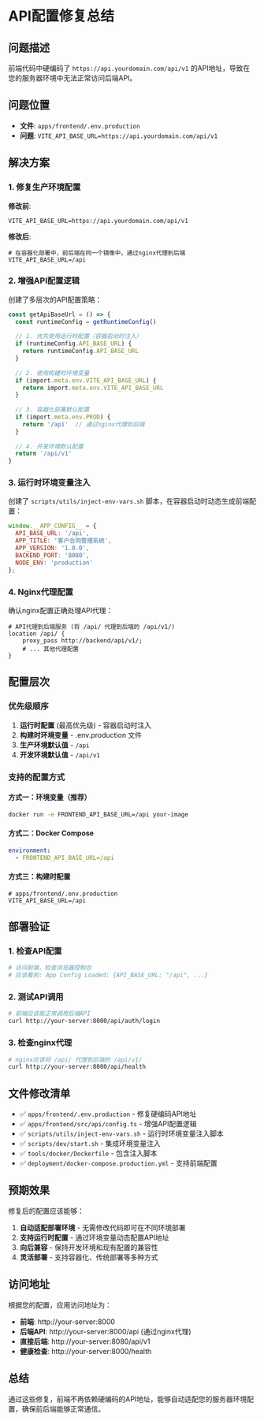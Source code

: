 # API配置修复总结

## 问题描述

前端代码中硬编码了 `https://api.yourdomain.com/api/v1` 的API地址，导致在您的服务器环境中无法正常访问后端API。

## 问题位置

- **文件**: `apps/frontend/.env.production`
- **问题**: `VITE_API_BASE_URL=https://api.yourdomain.com/api/v1`

## 解决方案

### 1. 修复生产环境配置

**修改前**:
```env
VITE_API_BASE_URL=https://api.yourdomain.com/api/v1
```

**修改后**:
```env
# 在容器化部署中，前后端在同一个镜像中，通过nginx代理到后端
VITE_API_BASE_URL=/api
```

### 2. 增强API配置逻辑

创建了多层次的API配置策略：

```typescript
const getApiBaseUrl = () => {
  const runtimeConfig = getRuntimeConfig()
  
  // 1. 优先使用运行时配置（容器启动时注入）
  if (runtimeConfig.API_BASE_URL) {
    return runtimeConfig.API_BASE_URL
  }
  
  // 2. 使用构建时环境变量
  if (import.meta.env.VITE_API_BASE_URL) {
    return import.meta.env.VITE_API_BASE_URL
  }
  
  // 3. 容器化部署默认配置
  if (import.meta.env.PROD) {
    return '/api'  // 通过nginx代理到后端
  }
  
  // 4. 开发环境默认配置
  return '/api/v1'
}
```

### 3. 运行时环境变量注入

创建了 `scripts/utils/inject-env-vars.sh` 脚本，在容器启动时动态生成前端配置：

```javascript
window.__APP_CONFIG__ = {
  API_BASE_URL: '/api',
  APP_TITLE: '客户合同管理系统',
  APP_VERSION: '1.0.0',
  BACKEND_PORT: '8080',
  NODE_ENV: 'production'
};
```

### 4. Nginx代理配置

确认nginx配置正确处理API代理：

```nginx
# API代理到后端服务 (将 /api/ 代理到后端的 /api/v1/)
location /api/ {
    proxy_pass http://backend/api/v1/;
    # ... 其他代理配置
}
```

## 配置层次

### 优先级顺序
1. **运行时配置** (最高优先级) - 容器启动时注入
2. **构建时环境变量** - .env.production 文件
3. **生产环境默认值** - `/api`
4. **开发环境默认值** - `/api/v1`

### 支持的配置方式

#### 方式一：环境变量（推荐）
```bash
docker run -e FRONTEND_API_BASE_URL=/api your-image
```

#### 方式二：Docker Compose
```yaml
environment:
  - FRONTEND_API_BASE_URL=/api
```

#### 方式三：构建时配置
```env
# apps/frontend/.env.production
VITE_API_BASE_URL=/api
```

## 部署验证

### 1. 检查API配置
```bash
# 访问前端，检查浏览器控制台
# 应该看到: App Config Loaded: {API_BASE_URL: "/api", ...}
```

### 2. 测试API调用
```bash
# 前端应该能正常调用后端API
curl http://your-server:8000/api/auth/login
```

### 3. 检查nginx代理
```bash
# nginx应该将 /api/ 代理到后端的 /api/v1/
curl http://your-server:8000/api/health
```

## 文件修改清单

- ✅ `apps/frontend/.env.production` - 修复硬编码API地址
- ✅ `apps/frontend/src/api/config.ts` - 增强API配置逻辑
- ✅ `scripts/utils/inject-env-vars.sh` - 运行时环境变量注入脚本
- ✅ `scripts/dev/start.sh` - 集成环境变量注入
- ✅ `tools/docker/Dockerfile` - 包含注入脚本
- ✅ `deployment/docker-compose.production.yml` - 支持前端配置

## 预期效果

修复后的配置应该能够：

1. **自动适配部署环境** - 无需修改代码即可在不同环境部署
2. **支持运行时配置** - 通过环境变量动态配置API地址
3. **向后兼容** - 保持开发环境和现有配置的兼容性
4. **灵活部署** - 支持容器化、传统部署等多种方式

## 访问地址

根据您的配置，应用访问地址为：

- **前端**: http://your-server:8000
- **后端API**: http://your-server:8000/api (通过nginx代理)
- **直接后端**: http://your-server:8080/api/v1
- **健康检查**: http://your-server:8000/health

## 总结

通过这些修复，前端不再依赖硬编码的API地址，能够自动适配您的服务器环境配置，确保前后端能够正常通信。
